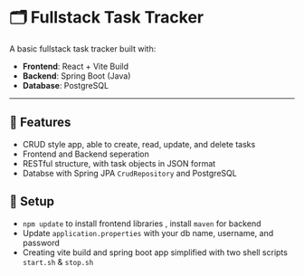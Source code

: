 # 🗂️ Fullstack Task Tracker

A basic fullstack task tracker built with:

- **Frontend**: React + Vite Build
- **Backend**: Spring Boot (Java)
- **Database**: PostgreSQL

---

## 🔧 Features
- CRUD style app, able to create, read, update, and delete tasks
- Frontend and Backend seperation
- RESTful structure, with task objects in JSON format
- Databse with Spring JPA `CrudRepository` and PostgreSQL

## 📐 Setup
- `npm update` to install frontend libraries , install `maven` for backend
-  Update `application.properties` with your db name, username, and password
-  Creating vite build and spring boot app simplified with two shell scripts `start.sh` & `stop.sh`
